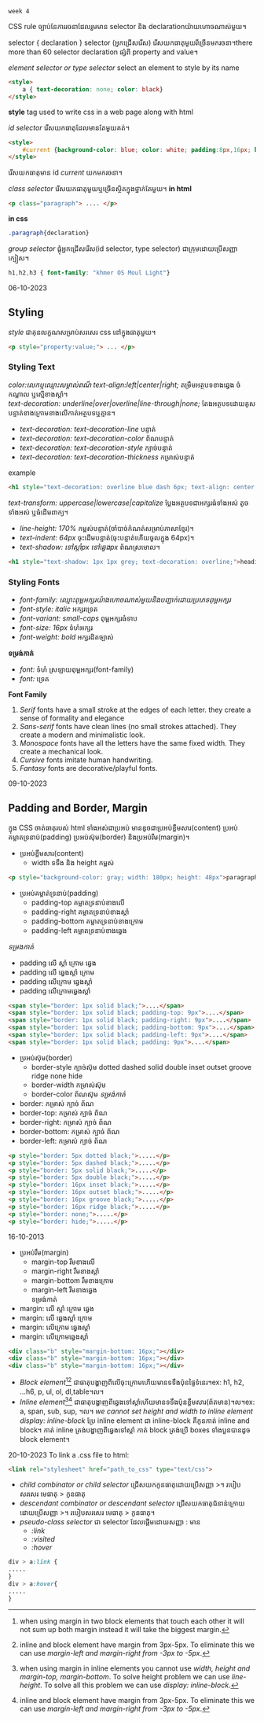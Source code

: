 	week 4

CSS rule ច្បាប់នែការរចនាដែលរួមមាន selector និង declaration​ យ៉ាយហោចណាស់មួយ។

selector { declaration }
selector (អ្នកជ្រេីសរេីស)​ រេីសយកធាតុមួយរីច្រេីនមករចនា​។​ there more than 60 selector
declaration ផ្សំពី property and value។

*element selector or type selector* select an element to style by its name
~~~~ html
<style>
	a { text-decoration: none; color: black}
</style> 
~~~~
**style** tag used to write css in a web page along with html


*id selector* រេីសយកធាតុដែលមានតែមួយគត់។
~~~~ html
<style>
	#current {background-color: blue; color: white; padding:8px,16px; border-radius: 8px}
</style>
~~~~
រើសយកធាតុមាន id *current* យកមករចនា។

*class selector* រើសយកធាតុមួយឬច្រើនស្ថិតក្នុងថ្នាក់តែមួយ។
**in html** 
``` html
<p class="paragraph"> .... </p>
```
**in css**
``` css
.paragraph{declaration}
```

*group selector* ផ្តុំអ្នកជ្រើសរើស(id selector, type selector) ជាក្រុមដោយប្រើសញ្ញាក្បៀស។
~~~~ css
h1,h2,h3 { font-family: "khmer OS Moul Light"}
~~~~



06-10-2023
## Styling
*style* ជាគុនលក្ខណសម្រាប់សរសេរ css នៅក្នុងធាតុមួយ។
```html
<p style="property:value;"> ... </p>
```

### Styling Text

*color:លេកឬឈ្មោះសម្គាល់ពណ៏*
*text-align:left|center|right;* តម្រឺមអត្ថបទខាងឆ្វេង ចំកណ្តាល ឬស្មើខាងស្តាំ។  
*text-decoration: underline|over|overline|line-through|none;* តែងអត្ថបទដោយគូសបន្ទាត់ខាងក្រោមខាងលើកាត់អត្ថបទឬគ្មាន។  
- *text-decoration: text-decoration-line* បន្ទាត់
- *text-decoration: text-decoration-color* ព័ណបន្ទាត់
- *text-decoration: text-decoration-style* ក្បាច់បន្ទាត់
- *text-decoration: text-decoration-thickness* កម្រាស់បន្ទាត់

example
```html
<h1 style="text-decoration: overline blue dash 6px; text-align: center;">heading</h1>
```

*text-transform: uppercase|lowercase|capitalize* ប្លែងអត្ថបទជាអក្សរធំទាំងអស់ តូចទាំងអស់ ឬធំដើមពាក្យ។  
- *line-height: 170%* កម្ពស់បន្ទាត់(ចាំបាច់កំណត់សម្រាប់ភាសាខ្មែរ)។
- *text-indent: 64px* ចុះដើមបន្ទាត់(ចុះបន្ទាត់ហើយចូលក្នុង 64px)។
- *text-shadow: ទៅស្តាំpx ទៅឆ្វេងpx* ព័ណស្រមោល។
```html
<h1 style="text-shadow: 1px 1px grey; text-decoration: overline;">heading</h1>
```

### Styling Fonts

- *font-family: ឈ្មោះពុម្ពអក្សរយ៉ាងហោចណាស់មួយនិងបញ្ជាក់ដោយប្រភេទពុម្ពអក្សរ*
- *font-style: italic* អក្សរទ្រេត
- *font-variant: small-caps* ពុម្ពអក្សរធំទាប
- *font-size: 16px* ទំហំអក្សរ
- *font-weight: bold*​​ អក្សរដិតច្បាស់

**ទម្រង់កាត់**
- *font:* ទំហំ ស្រឡាយពុម្ពអក្សរ(font-family)
- *font:* ទ្រេត 

**Font Family**
1. *Serif*  fonts have a small stroke at the edges of each letter. they create a sense of formality and elegance
2. *Sans-serif* fonts have clean lines (no small strokes attached). They create a modern and minimalistic look.
3. *Monospace*  fonts have all the letters have the same fixed width. They create a mechanical look.
4. *Cursive* fonts imitate human handwriting.
5. *Fantasy* fonts are decorative/playful fonts.


09-10-2023
## Padding and Border, Margin

ក្នុង CSS ចាត់ធាតុរបស់​ html​ ទាំងអស់ជាប្រអប់ មានឌូចជាប្រអប់ខ្លឺមសារ(content) ប្រអប់គម្លាតទ្រនាប់(padding) ប្រអប់ស៊ុម(border) និង​ប្រអប់រឺម(margin)។

- ប្រអប់ខ្លឹមសារ(content)
	- width ទទឹង​ និង height កម្ពស់
```html
<p style="background-color: gray; width: 180px; height: 48px">paragraph</p>
```

- ប្រអប់គម្លាត់ទ្រនាប់(padding)
	- padding-top គម្លាតទ្រនាប់ខាងលើ
	- padding-right គម្លាតទ្រនាប់ខាងស្តាំ
	- padding-bottom គម្លាតទ្រនាប់ខាងក្រោម
	- padding-left គម្លាតទ្រនាប់ខាងឆ្វេង  

*ទម្រងកាត់*
- padding លើ ស្តាំ ក្រោម​ ឆ្វេង
- padding លើ ឆ្វេងស្តាំ ក្រោម
- padding លើក្រោម ឆ្វេងស្តាំ
- padding លើក្រោមឆ្វេងស្តាំ
```html
<span style="border: 1px solid black;">....</span>
<span style="border: 1px solid black; padding-top: 9px">....</span>
<span style="border: 1px solid black; padding-right: 9px">....</span>
<span style="border: 1px solid black; padding-bottom: 9px">....</span>
<span style="border: 1px solid black; padding-left: 9px">....</span>
<span style="border: 1px solid black;​​ padding: 9px">....</span>
```

- ប្រអប់ស៊ុម(border)
	- border-style ក្បាច់ស៊ុម dotted dashed solid double inset outset groove ridge none hide
	- border-width កម្រាស់ស៊ុម
	- border-color ព័ណស៊ុម
*ទម្រង់កាត់*
- border: កម្រាស់ ក្បាច់ ព័ណ
- border-top: កម្រាស់ ក្បាច់ ព័ណ
- border-right: កម្រាស់ ក្បាច់ ព័ណ
- border-bottom: កម្រាស់ ក្បាច់ ព័ណ
- border-left: កម្រាស់ ក្បាច់ ព័ណ
```html
<p style="border: 5px dotted black;">.....</p>
<p style="border: 5px dashed black;">.....</p>
<p style="border: 5px solid black;">.....</p>
<p style="border: 5px double black;">.....</p>
<p style="border: 16px inset black;">.....</p>
<p style="border: 16px outset black;">.....</p>
<p style="border: 16px groove black;">.....</p>
<p style="border: 16px ridge black;">.....</p>
<p style="border: none;">.....</p>
<p style="border: hide;">.....</p>
```

16-10-2013
- ប្រអប់រឹម(margin)
	- margin-top រឹមខាងលើ
	- margin-right រឹមខាងស្តាំ
	- margin-bottom រឹមខាងក្រោម
	- margin-left រឹមខាងឆ្វេង​​    
ទម្រង់កាត់
- margin: លើ ស្តាំ ក្រោម​ ឆ្វេង
- margin: លើ ឆ្វេងស្តាំ ក្រោម
- margin: លើក្រោម ឆ្វេងស្តាំ
- margin: លើក្រោមឆ្វេងស្តាំ   
```html
<div class="b" style="margin-bottom: 16px;"></div>
<div class="b" style="margin-bottom: 16px;"></div>
<div class="b" style="margin-bottom: 16px;"></div>
```
 
- *Block element*[^block-margin][^margin] ជាធាតុបង្ហាញពីលើចុះក្រោមហើយមានទទឹងប៉ុនផ្ទៃទំនេរ។ex: h1, h2, ...h6, p, ul, ol, dl,​ table។ល។
- *Inline element*[^inline-margin][^margin] ជាធាតុបង្ហាញពីឆ្វេងទៅស្តាំហើយមានទទឹងប៉ុនខ្លឹមសារ(ព័តមាន)។ល។ex: a, span, sub, sup, ។ល។ *we cannot set height and width to inline element*
*display: inline-block* ប្រែ inline element ជា inline-block គឺកូនកាត់ inline and block។ កាត់ inline ត្រង់បង្ហាញពីឆ្វេងទៅស្តាំ កាត់ block ត្រង់ប្រើ boxes ទាំងបួនបានដូច block element។

20-10-2023
To link a .css file to html:
```html
<link rel="stylesheet" href="path_to_css" type="text/css">
```

- *child combinator or child selector* ជ្រើសយកកូនធាតុដោយប្រើសញ្ញា >។​​ របៀបសរសេរ មេធាតុ > កូនធាតុ
- *descendant combinator or descendant selector* ជ្រើសយកធាតុជំនាន់ក្រោយដោយប្រើសញ្ញា >។ របៀបសរសេរ មេធាតុ > កូនធាតុ។
- *pseudo-class selector* ជា selector ដែលផ្តើមដោយសញ្ញា : មាន
	- *:link*
	- *:visited*
	- *:hover*
```css
div > a:link {
.....
}
div > a:hover{
.....
}
```
[^block-margin]: when using margin in two block elements that touch each other it will not sum up both margin instead it will take the biggest margin.
[^inline-margin]: when using margin in inline elements you cannot use *width, height and margin-top, margin-bottom*. To solve height problem we can use *line-height*. To solve all this problem we can use *display: inline-block*.
[^margin]: inline and block element have margin from 3px-5px. To eliminate this we can use *margin-left and margin-right from -3px to -5px*.